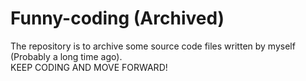 # Funny-coding (Archived)

The repository is to archive some source code files written by myself (Probably a long time ago). \
KEEP CODING AND MOVE FORWARD!
